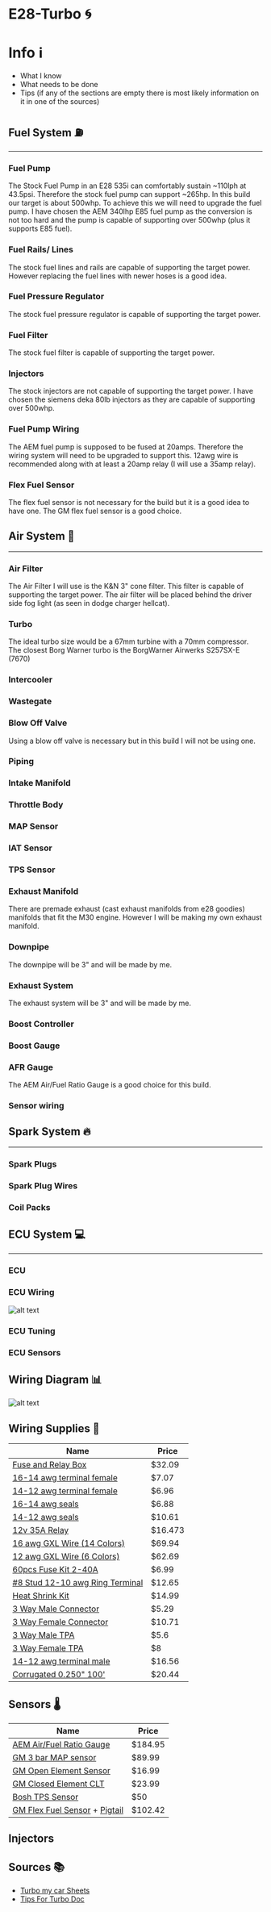 # E28-Turbo :cyclone:

# Info :information_source:
- What I know
- What needs to be done
- Tips
(if any of the sections are empty there is most likely information on it in one of the sources)

## Fuel System :fuelpump:
-------------------

### Fuel Pump

The Stock Fuel Pump in an E28 535i can comfortably sustain ~110lph at 43.5psi. Therefore the stock fuel pump can support ~265hp. In this build our target is about 500whp. To achieve this we will need to upgrade the fuel pump. I have chosen the AEM 340lhp E85 fuel pump as the conversion is not too hard and the pump is capable of supporting over 500whp (plus it supports E85 fuel).

### Fuel Rails/ Lines

The stock fuel lines and rails are capable of supporting the target power. However replacing the fuel lines with newer hoses is a good idea.

### Fuel Pressure Regulator

The stock fuel pressure regulator is capable of supporting the target power.

### Fuel Filter

The stock fuel filter is capable of supporting the target power.

### Injectors

The stock injectors are not capable of supporting the target power. I have chosen the siemens deka 80lb injectors as they are capable of supporting over 500whp.

### Fuel Pump Wiring

The AEM fuel pump is supposed to be fused at 20amps. Therefore the wiring system will need to be upgraded to support this. 12awg wire is recommended along with at least a 20amp relay (I will use a 35amp relay).

### Flex Fuel Sensor

The flex fuel sensor is not necessary for the build but it is a good idea to have one. The GM flex fuel sensor is a good choice.



## Air System :dash:
-------------------

### Air Filter

The Air Filter I will use is the K&N 3" cone filter. This filter is capable of supporting the target power. The air filter will be placed behind the driver side fog light (as seen in dodge charger hellcat).

### Turbo

The ideal turbo size would be a 67mm turbine with a 70mm compressor. The closest Borg Warner turbo is the BorgWarner Airwerks S257SX-E (7670)

### Intercooler

### Wastegate

### Blow Off Valve

Using a blow off valve is necessary but in this build I will not be using one.

### Piping

### Intake Manifold

### Throttle Body

### MAP Sensor

### IAT Sensor

### TPS Sensor

### Exhaust Manifold

There are premade exhaust (cast exhaust manifolds from e28 goodies) manifolds that fit the M30 engine. However I will be making my own exhaust manifold.

### Downpipe

The downpipe will be 3" and will be made by me.

### Exhaust System

The exhaust system will be 3" and will be made by me.

### Boost Controller

### Boost Gauge

### AFR Gauge

The AEM Air/Fuel Ratio Gauge is a good choice for this build.

### Sensor wiring



## Spark System :fire:
-------------------

### Spark Plugs

### Spark Plug Wires

### Coil Packs



## ECU System :computer:
-------------------

### ECU

### ECU Wiring
![alt text](./car-ECU-wiring-diagram/car-ECU-wiring-diagram.svg)

### ECU Tuning

### ECU Sensors










## Wiring Diagram :bar_chart:
![alt text](./car-ECU-wiring-diagram/car-ECU-wiring-diagram.svg)


## Wiring Supplies :electric_plug:
| Name                      |         Price                                                                                                                                                                                                                                                                                                                      |      
| ------------------------------- | ----------------------------------------------------------------------------------------------------------------------------------------------------------------------------------------------------------------------------------------------------------------------------------------------------------------------------- | 
| [Fuse and Relay Box](https://www.waytekwire.com/product/eaton-s-bussmann-series-15305-4-0-4-rtmr-mini-fuse) | $32.09 |
| [16-14 awg terminal female](https://www.waytekwire.com/product/aptiv-12129409-metri-pack-280-series-16-14-ga) | $7.07 |
| [14-12 awg terminal female](https://www.waytekwire.com/product/aptiv-12110845-metri-pack-280-series-14-12-ga) | $6.96 |
| [16-14 awg seals](https://www.waytekwire.com/product/aptiv-15324980-metri-pack-280) | $6.88 |
| [14-12 awg seals](https://www.waytekwire.com/product/aptiv-15324981-metri-pack-280-series-cable-seal) | $10.61  |
| [12v 35A Relay](https://www.waytekwire.com/product/picker-pc785-1c-12s-r-x-35a-280-micro-relay-74659?srsltid=AfmBOooN27f4Ldaq2lhs0xXSYbfA45JLAtFEFMKkR5VmTS2V2MxwJJ7a) | $16.473 |
| [16 awg GXL Wire (14 Colors)](https://www.wirebarn.com/6-Pack-16-Gage-GXL-Wire---------------------SIX-6-Colors-25-Foot-Each-Color---------------Red-Black-Blue-Green-Yellow-Brown-_p_15.html) | $69.94 |
| [12 awg GXL Wire (6 Colors)](https://www.wirebarn.com/6-Pack-of-12-Gage-GXL-Wire---------------------SIX-6-Colors-25-Foot-Each-Color---------------Red-Black-Blue-Green-Yellow-Brown-_p_1.html) | $62.69 |
| [60pcs Fuse Kit 2-40A](https://www.amazon.com/JOREST-30Pcs-Mini-Car-Fuse/dp/B09B3X7R24?source=ps-sl-shoppingads-lpcontext&ref_=fplfs&smid=A3HKHUWLSF6TT5&th=1) | $6.99 |
| [#8 Stud 12-10 awg Ring Terminal](https://www.waytekwire.com/catalog/terminals/ring-terminals/molex-19069-0205-ring-terminal-12-10-ga) | $12.65 |
| [Heat Shrink Kit](https://www.amazon.com/Wirefy-180-Heat-Shrink-Tubing/dp/B084GDLSCK/ref=asc_df_B084GDLSCK/?tag=hyprod-20&linkCode=df0&hvadid=693270340311&hvpos=&hvnetw=g&hvrand=5305995165868138759&hvpone=&hvptwo=&hvqmt=&hvdev=c&hvdvcmdl=&hvlocint=&hvlocphy=9191265&hvtargid=pla-900045765821&psc=1&mcid=ea15a75714eb30219f83bc9167c8b993) | $14.99  |
| [3 Way Male Connector](https://www.waytekwire.com/catalog/connectors/aptiv-metri-pack-280-series/aptiv-15300003-metri-pack-280-series-3-way) | $5.29 |
| [3 Way Female Connector](https://www.waytekwire.com/catalog/connectors/aptiv-metri-pack-280-series/aptiv-12040977-metri-pack-3-way-female-connector) | $10.71 |
| [3 Way Male TPA](https://www.waytekwire.com/catalog/connectors/aptiv-metri-pack-280-series/aptiv-15300015-metri-pack-280-series-tpa) | $5.6 |
| [3 Way Female TPA](https://www.waytekwire.com/catalog/connectors/aptiv-metri-pack-280-series/aptiv-12034145-metri-pack-280-series-tpa) | $8 |
| [14-12 awg terminal male](https://www.waytekwire.com/catalog/connectors/aptiv-metri-pack-280-series/aptiv-12129497-metri-pack-280-series-14-12-ga) | $16.56  |
| [Corrugated 0.250" 100'](https://www.waytekwire.com/catalog/wire-coverings-and-protection/corrugated-loom/corrugated-loom-lcn-250-100-split-nylon) | $20.44  |

## Sensors :thermometer:
| Name                          |     Price                                                                                                                                                                                                                                                                                                                                                                  |
| ----------------------------- | --------------------------------------------------------------------------------------------------------------------------------------------------------------------------------------------------------------------------------------------------------------------------------------------------------------------------------------------------------------------------------------------------------------------------------------------------- | 
| [AEM Air/Fuel Ratio Gauge](https://www.amazon.com/gp/product/B00N3VGPYS/ref=as_li_tl?ie=UTF8&camp=1789&creative=9325&creativeASIN=B00N3VGPYS&linkCode=as2&tag=turbineresear-20&linkId=0f8aafe35cbc76ee3b5ca863b6cf572a&th=1) | $184.95 |
| [GM 3 bar MAP sensor](https://www.diyautotune.com/product/gm-3-bar-map-sensor/) | $89.99 |
| [GM Open Element Sensor](https://www.amazon.com/Intake-Temperature-Repl-OE-25036751-25037225/dp/B07THSTNN9) | $16.99  |
| [GM Closed Element CLT](https://www.diyautotune.com/product/gm-closed-element-clt-iat-sensor/) | $23.99 |
| [Bosh TPS Sensor](https://www.ebay.com/itm/305035638163) | $50 |
| [GM Flex Fuel Sensor](https://www.amazon.com/ACDelco-13577379-Original-Equipment-Sensor/dp/B01GQR9ETI) + [Pigtail](https://www.amazon.com/Connector-Pigtail-Plastic-Composition-Ethanol/dp/B07115TSNK/ref=pd_bxgy_d_sccl_1/147-4181421-9837242?pd_rd_w=91Egl&content-id=amzn1.sym.f7fa8b58-6436-47b8-8741-9e90c231669e&pf_rd_p=f7fa8b58-6436-47b8-8741-9e90c231669e&pf_rd_r=JKJY1985SPHVHDNZY8QE&pd_rd_wg=9QX1S&pd_rd_r=37bca7b8-a9e5-4443-a583-21a26f041f9d&pd_rd_i=B07115TSNK&psc=1) | $102.42 |

## Injectors



## Sources :books:

- [Turbo my car Sheets](https://docs.google.com/spreadsheets/d/1L-gm92k8GjX_CAtG5Tr8l-kkGmf6Y0_LVqK74C0jl5A/edit?usp=sharing)
- [Tips For Turbo Doc](https://docs.google.com/document/d/1tCY4XEPRH73pGDfh2RHCs6wGMogO4zm7vlCZIpCkT3s/edit?usp=sharing)
